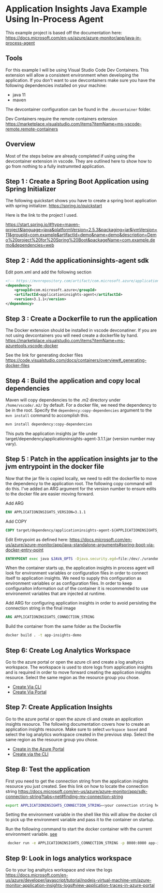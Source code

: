 # Application Insights Java Example Using In-Process Agent

This example project is based off the documentation here: https://docs.microsoft.com/en-us/azure/azure-monitor/app/java-in-process-agent

## Tools

For this example I will be using Visual Studio Code Dev Containers. This extension will allow a consistent environment when developing the application. If you don't want to use devcontainers make sure you have the following dependencies installed on your machine: 

* java 11
* maven

The devcontainer configuration can be found in the `.devcontainer` folder.

Dev Containers require the remote containers extension https://marketplace.visualstudio.com/items?itemName=ms-vscode-remote.remote-containers

## Overview

Most of the steps below are already completed if using using the devcontainer extension in vscode. They are outlined here to show how to go from nothing to a fully instrumnted application.

## Step 1 : Create a Spring Boot Application using Spring Initializer

The following quickstart shows you have to create a spring boot application with spring initializer. https://spring.io/quickstart

Here is the link to the project I used. 

https://start.spring.io/#!type=maven-project&language=java&platformVersion=2.5.3&packaging=jar&jvmVersion=11&groupId=com.example&artifactId=demo&name=demo&description=Demo%20project%20for%20Spring%20Boot&packageName=com.example.demo&dependencies=web

## Step 2 : Add the applicationinsights-agent sdk

Edit pom.xml and add the following section

```xml
<!-- https://mvnrepository.com/artifact/com.microsoft.azure/applicationinsights-agent -->
<dependency>
    <groupId>com.microsoft.azure</groupId>
    <artifactId>applicationinsights-agent</artifactId>
    <version>3.1.1</version>
</dependency>
```

## Step 3 : Create a Dockerfile to run the application

The Docker extension should be installed in vscode devconatiner. If you are not using devcontainers you will need create a dockerfile by hand. https://marketplace.visualstudio.com/items?itemName=ms-azuretools.vscode-docker

See the link for generating docker files https://code.visualstudio.com/docs/containers/overview#_generating-docker-files

## Step 4 : Build the application and copy local dependencies

Maven will copy dependencies to the .m2 directory under `/home/vscode/.m2/` by default. For a docker file, we need the dependency to be in the root. Specify the `dependency:copy-dependencies` argument to the `mvn install` command to accomplish this.

```bash
mvn install dependency:copy-dependencies
```

This puts the application insights jar file under target/dependency/applicationinsights-agent-3.1.1.jar (version number may vary).

## Step 5 : Patch in the application insights jar to the jvm entrypoint in the docker file

Now that the jar file is copied locally, we need to edit the dockerfile to move the dependency to the application root. The following copy command will do this. I've added an ARG argument for the version number to ensure edits to the docker file are easier moving forward. 

Add ARG

```Dockerfile
ENV APPLICATIONINSIGHTS_VERSION=3.1.1
```

Add COPY

```Dockerfile
COPY target/dependency/applicationinsights-agent-${APPLICATIONINSIGHTS_VERSION}.jar applicationinsights-agent-${APPLICATIONINSIGHTS_VERSION}.jar
```

Edit Entrypoint as defined here: https://docs.microsoft.com/en-us/azure/azure-monitor/app/java-standalone-arguments#spring-boot-via-docker-entry-point

```Dockerfile
ENTRYPOINT exec java $JAVA_OPTS -Djava.security.egd=file:/dev/./urandom -javaagent:applicationinsights-agent-${APPLICATIONINSIGHTS_VERSION}.jar -jar applicationinsightsjavaexample.jar
```

When the container starts up, the application insights in process agent will look for environment variables or configuration files in order to connect itself to application insights. We need to supply this configuration as environment variables or as configuration files. In order to keep configuraiton information out of the container it is recommended to use environemnt variables that are injected at runtime. 

Add ARG for configuring application insights in order to avoid persisting the connection string in the final image

```Dockerfile
ARG APPLICATIONINSIGHTS_CONNECTION_STRING
```

Build the container from the same folder as the Dockerfile

```bash
docker build . -t app-insights-demo
```

## Step 6: Create Log Analytics Workspace

Go to the azure portal or open the azure cli and create a log analtyics workspace. The workspace is used to store logs from application insights and is required in order to move forward creating the application insights resource. Select the same region as the resource group you chose.

* [Create Via CLI](https://docs.microsoft.com/en-us/azure/azure-monitor/logs/quick-create-workspace-cli)
* [Create Via Portal](https://docs.microsoft.com/en-us/azure/azure-monitor/logs/quick-create-workspace)

## Step 7: Create Application Insights

Go to the azure portal or open the azure cli and create an application insights resource. The following documentation covers how to create an application insights resource. Make sure to select `workspace based` and select the log analytics workspace created in the previous step. Select the same region as the resource group you chose.

* [Create in the Azure Portal](https://docs.microsoft.com/en-us/azure/azure-monitor/app/create-workspace-resource)
* [Create via the CLI](https://docs.microsoft.com/en-us/azure/azure-monitor/app/create-workspace-resource#creating-a-resource-automatically)

## Step 8: Test the application

First you need to get the connection string from the application insights resource you just created. See this link on how to locate the connection string https://docs.microsoft.com/en-us/azure/azure-monitor/app/sdk-connection-string?tabs=net#finding-my-connection-string

```bash
export APPLICATIONINSIGHTS_CONNECTION_STRING=<your connection string here>
```

Setting the environment variable in the shell like this will allow the docker cli to pick up the environment variable and pass it to the container on startup. 

Run the following command to start the docker container with the current environment variable. [see](https://docs.docker.com/engine/reference/commandline/run/#set-environment-variables--e---env---env-file)

```bash
 docker run -e APPLICATIONINSIGHTS_CONNECTION_STRING -p 8080:8080 app-insights
```

## Step 9: Look in logs analytics workspace

Go to your log analtyics workspace and view the logs https://docs.microsoft.com/en-us/azure/developer/javascript/tutorial/nodejs-virtual-machine-vm/azure-monitor-application-insights-logs#view-application-traces-in-azure-portal